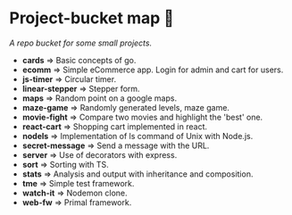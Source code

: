 # Project-bucket map 📍

*A repo bucket for some small projects.*

 - **cards** => Basic concepts of go.
 - **ecomm** => Simple eCommerce app. Login for admin and cart for users. 
 - **js-timer** => Circular timer.
 - **linear-stepper** => Stepper form.
 - **maps** => Random point on a google maps.
 - **maze-game** => Randomly generated levels, maze game.
 - **movie-fight** => Compare two movies and highlight the 'best' one.
 - **react-cart** => Shopping cart implemented in react.
 - **nodels** => Implementation of ls command of Unix with Node.js.
 - **secret-message** => Send a message with the URL.
 - **server** => Use of decorators with express.
 - **sort** => Sorting with TS.
 - **stats** => Analysis and output with inheritance and composition.
 - **tme** => Simple test framework.
 - **watch-it** => Nodemon clone.
 - **web-fw** => Primal framework.
